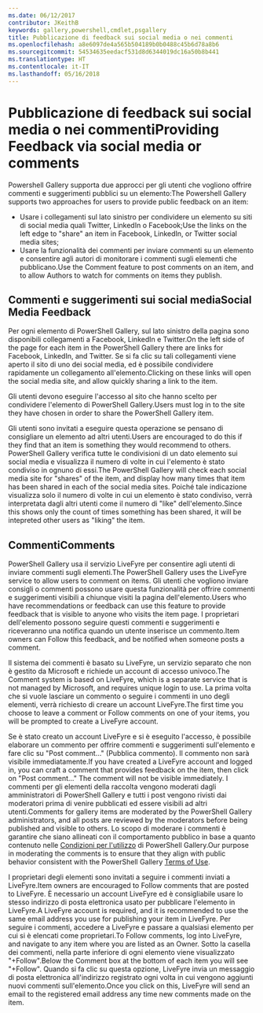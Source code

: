 ```yaml
---
ms.date: 06/12/2017
contributor: JKeithB
keywords: gallery,powershell,cmdlet,psgallery
title: Pubblicazione di feedback sui social media o nei commenti
ms.openlocfilehash: a8e6097de4a565b504189b0b0488c45b6d78a8b6
ms.sourcegitcommit: 54534635eedacf531d8d6344019dc16a50b8b441
ms.translationtype: HT
ms.contentlocale: it-IT
ms.lasthandoff: 05/16/2018
---
```

# <a name="providing-feedback-via-social-media-or-comments"></a><span data-ttu-id="f48a2-103">Pubblicazione di feedback sui social media o nei commenti</span><span class="sxs-lookup"><span data-stu-id="f48a2-103">Providing Feedback via social media or comments</span></span>

<span data-ttu-id="f48a2-104">Powershell Gallery supporta due approcci per gli utenti che vogliono offrire commenti e suggerimenti pubblici su un elemento:</span><span class="sxs-lookup"><span data-stu-id="f48a2-104">The Powershell Gallery supports two approaches for users to provide public feedback on an item:</span></span>

- <span data-ttu-id="f48a2-105">Usare i collegamenti sul lato sinistro per condividere un elemento su siti di social media quali Twitter, LinkedIn o Facebook;</span><span class="sxs-lookup"><span data-stu-id="f48a2-105">Use the links on the left edge to "share" an item in Facebook, LinkedIn, or Twitter social media sites;</span></span>
- <span data-ttu-id="f48a2-106">Usare la funzionalità dei commenti per inviare commenti su un elemento e consentire agli autori di monitorare i commenti sugli elementi che pubblicano.</span><span class="sxs-lookup"><span data-stu-id="f48a2-106">Use the Comment feature to post comments on an item, and to allow Authors to watch for comments on items they publish.</span></span>

## <a name="social-media-feedback"></a><span data-ttu-id="f48a2-107">Commenti e suggerimenti sui social media</span><span class="sxs-lookup"><span data-stu-id="f48a2-107">Social Media Feedback</span></span>

<span data-ttu-id="f48a2-108">Per ogni elemento di PowerShell Gallery, sul lato sinistro della pagina sono disponibili collegamenti a Facebook, LinkedIn e Twitter.</span><span class="sxs-lookup"><span data-stu-id="f48a2-108">On the left side of the page for each item in the PowerShell Gallery there are links for Facebook, LinkedIn, and Twitter.</span></span>
<span data-ttu-id="f48a2-109">Se si fa clic su tali collegamenti viene aperto il sito di uno dei social media, ed è possibile condividere rapidamente un collegamento all'elemento.</span><span class="sxs-lookup"><span data-stu-id="f48a2-109">Clicking on these links will open the social media site, and allow quickly sharing a link to the item.</span></span>

<span data-ttu-id="f48a2-110">Gli utenti devono eseguire l'accesso al sito che hanno scelto per condividere l'elemento di PowerShell Gallery.</span><span class="sxs-lookup"><span data-stu-id="f48a2-110">Users must log in to the site they have chosen in order to share the PowerShell Gallery item.</span></span>

<span data-ttu-id="f48a2-111">Gli utenti sono invitati a eseguire questa operazione se pensano di consigliare un elemento ad altri utenti.</span><span class="sxs-lookup"><span data-stu-id="f48a2-111">Users are encouraged to do this if they find that an item is something they would recommend to others.</span></span>
<span data-ttu-id="f48a2-112">PowerShell Gallery verifica tutte le condivisioni di un dato elemento sui social media e visualizza il numero di volte in cui l'elemento è stato condiviso in ognuno di essi.</span><span class="sxs-lookup"><span data-stu-id="f48a2-112">The PowerShell Gallery will check each social media site for "shares" of the item, and display how many times that item has been shared in each of the social media sites.</span></span>
<span data-ttu-id="f48a2-113">Poiché tale indicazione visualizza solo il numero di volte in cui un elemento è stato condiviso, verrà interpretata dagli altri utenti come il numero di "like" dell'elemento.</span><span class="sxs-lookup"><span data-stu-id="f48a2-113">Since this shows only the count of times something has been shared, it will be intepreted other users as "liking" the item.</span></span>


## <a name="comments"></a><span data-ttu-id="f48a2-114">Commenti</span><span class="sxs-lookup"><span data-stu-id="f48a2-114">Comments</span></span>

<span data-ttu-id="f48a2-115">PowerShell Gallery usa il servizio LiveFyre per consentire agli utenti di inviare commenti sugli elementi.</span><span class="sxs-lookup"><span data-stu-id="f48a2-115">The PowerShell Gallery uses the LiveFyre service to allow users to comment on items.</span></span>
<span data-ttu-id="f48a2-116">Gli utenti che vogliono inviare consigli o commenti possono usare questa funzionalità per offrire commenti e suggerimenti visibili a chiunque visiti la pagina dell'elemento.</span><span class="sxs-lookup"><span data-stu-id="f48a2-116">Users who have recommendations or feedback can use this feature to provide feedback that is visible to anyone who visits the item page.</span></span>
<span data-ttu-id="f48a2-117">I proprietari dell'elemento possono seguire questi commenti e suggerimenti e riceveranno una notifica quando un utente inserisce un commento.</span><span class="sxs-lookup"><span data-stu-id="f48a2-117">Item owners can Follow this feedback, and be notified when someone posts a comment.</span></span>

<span data-ttu-id="f48a2-118">Il sistema dei commenti è basato su LiveFyre, un servizio separato che non è gestito da Microsoft e richiede un account di accesso univoco.</span><span class="sxs-lookup"><span data-stu-id="f48a2-118">The Comment system is based on LiveFyre, which is a separate service that is not managed by Microsoft, and requires unique login to use.</span></span>
<span data-ttu-id="f48a2-119">La prima volta che si vuole lasciare un commento o seguire i commenti in uno degli elementi, verrà richiesto di creare un account LiveFyre.</span><span class="sxs-lookup"><span data-stu-id="f48a2-119">The first time you choose to leave a comment or Follow comments on one of your items, you will be prompted to create a LiveFyre account.</span></span>

<span data-ttu-id="f48a2-120">Se è stato creato un account LiveFyre e si è eseguito l'accesso, è possibile elaborare un commento per offrire commenti e suggerimenti sull'elemento e fare clic su "Post comment..." (Pubblica commento). Il commento non sarà visibile immediatamente.</span><span class="sxs-lookup"><span data-stu-id="f48a2-120">If you have created a LiveFyre account and logged in, you can craft a comment that provides feedback on the item, then click on "Post comment..." The comment will not be visible immediately.</span></span>
<span data-ttu-id="f48a2-121">I commenti per gli elementi della raccolta vengono moderati dagli amministratori di PowerShell Gallery e tutti i post vengono rivisti dai moderatori prima di venire pubblicati ed essere visibili ad altri utenti.</span><span class="sxs-lookup"><span data-stu-id="f48a2-121">Comments for gallery items are moderated by the PowerShell Gallery administrators, and all posts are reviewed by the moderators before being published and visible to others.</span></span>
<span data-ttu-id="f48a2-122">Lo scopo di moderare i commenti è garantire che siano allineati con il comportamento pubblico in base a quanto contenuto nelle [Condizioni per l'utilizzo](https://www.powershellgallery.com/policies/Terms) di PowerShell Gallery.</span><span class="sxs-lookup"><span data-stu-id="f48a2-122">Our purpose in moderating the comments is to ensure that they align with public behavior consistent with the PowerShell Gallery [Terms of Use](https://www.powershellgallery.com/policies/Terms).</span></span>

<span data-ttu-id="f48a2-123">I proprietari degli elementi sono invitati a seguire i commenti inviati a LiveFyre.</span><span class="sxs-lookup"><span data-stu-id="f48a2-123">Item owners are encouraged to Follow comments that are posted to LiveFyre.</span></span>
<span data-ttu-id="f48a2-124">È necessario un account LiveFyre ed è consigliabile usare lo stesso indirizzo di posta elettronica usato per pubblicare l'elemento in LiveFyre.</span><span class="sxs-lookup"><span data-stu-id="f48a2-124">A LiveFyre account is required, and it is recommended to use the same email address you use for publishing your item in LiveFyre.</span></span>
<span data-ttu-id="f48a2-125">Per seguire i commenti, accedere a LiveFyre e passare a qualsiasi elemento per cui si è elencati come proprietari.</span><span class="sxs-lookup"><span data-stu-id="f48a2-125">To Follow comments, log into LiveFyre, and navigate to any item where you are listed as an Owner.</span></span>
<span data-ttu-id="f48a2-126">Sotto la casella dei commenti, nella parte inferiore di ogni elemento viene visualizzato "+Follow".</span><span class="sxs-lookup"><span data-stu-id="f48a2-126">Below the Comment box at the bottom of each item you will see "+Follow".</span></span>
<span data-ttu-id="f48a2-127">Quando si fa clic su questa opzione, LiveFyre invia un messaggio di posta elettronica all'indirizzo registrato ogni volta in cui vengono aggiunti nuovi commenti sull'elemento.</span><span class="sxs-lookup"><span data-stu-id="f48a2-127">Once you click on this, LiveFyre will send an email to the registered email address any time new comments made on the item.</span></span>
